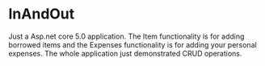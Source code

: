 # InAndOut

Just a Asp.net core 5.0 application. The Item functionality is for adding borrowed items and the Expenses functionality is for adding your personal expenses. The whole application just demonstrated CRUD operations.
